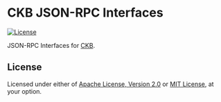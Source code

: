 # CKB JSON-RPC Interfaces

[![License]](#license)

JSON-RPC Interfaces for [CKB].

[License]: https://img.shields.io/badge/License-Apache--2.0%20OR%20MIT-blue.svg
[CKB]: https://github.com/nervosnetwork/ckb

## License

Licensed under either of [Apache License, Version 2.0] or [MIT License], at
your option.

[Apache License, Version 2.0]: LICENSE-APACHE
[MIT License]: LICENSE-MIT
